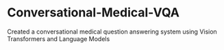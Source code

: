 # Conversational-Medical-VQA
Created a conversational medical question answering system using Vision Transformers and Language Models
